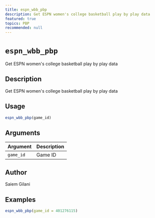 ```yaml
---
title: espn_wbb_pbp
description: Get ESPN women's college basketball play by play data
featured: true
topics: PBP
recommended: null
---
```

# `espn_wbb_pbp`

Get ESPN women's college basketball play by play data


## Description

Get ESPN women's college basketball play by play data


## Usage

```r
espn_wbb_pbp(game_id)
```


## Arguments

Argument      |Description
------------- |----------------
`game_id`     |     Game ID


## Author

Saiem Gilani


## Examples

```r
espn_wbb_pbp(game_id = 401276115)
```
